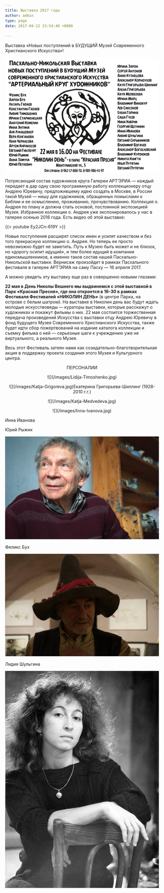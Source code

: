 ```yaml
---
title: Выставка 2017 года
author: admin
type: page
date: 2017-04-22 23:54:40 +0000

---
```

Выставка «Новых поступлений в БУДУЩИЙ Музей Современного Христианского Искусства»!

![](/images/Выставка-Новых-поступлений-22-мая-1-1.jpg)

Потрясающий состав художников круга Галереи АРТ’ЭРИА — каждый передает в дар одну свою программную работу коллекционеру отцу Андрею Юревичу, предложившему идею создать в Москве, в России такой Музей — нишу для художников, обращенных помыслами к Библии и ее осмыслению, проживанию, прочувствованию. Коллекция о. Андрея по плану и должна стать основой, постоянной экспозицией Музея. Избранное коллекции о. Андрея уже экспонировалось у нас в галерее осенью 2016 года. Есть видео об этой выставке:

{{< youtube Ey2JCn-619Y >}}

Новые поступления расширят список имен и усилят качеством и без того прекрасную коллекцию о. Андрея. Но теперь ее просто невозможно будет не заметить. Путь к Музею быть может и не близок, но «дорогу осилит идущий», и тем более идущий в компании единомышленников, а именно таков состав нашей Пасхально-Никольской выставки. Вернисаж произойдет в рамках Пасхального фестиваля в галерее АРТ’ЭРИА на саму Пасху — 16 апреля 2017.

А можно увидеть эту выставку еще раз в совершенно новыми глазами:

**22 мая в День Николы Вешнего мы выдвинемся с этой выставкой в Парк «Красная Пресня», где она откроется в 16-30 в рамках Фестиваля Фестивалей «НИКОЛИН ДЕНЬ»** (в центре Парка, на острове с белым шатром). На выставке в Николин день вас будут ждать молодые искусствоведы — кураторы выставки, которые расскажут о художниках и покажут фильмы о них. 22 мая состоится торжественная передача произведений Искусства с выставки отцу Андрею Юревичу в фонд будущего Музея Современного Христианского Искусства, также будет идти сбор пожертвований на издание каталога коллекции и съемку фильма о ней — серьезные шаги к учреждению уже не виртуального, а реального Музея.

Весь этот Фестиваль затеян нами как созидательно-благотворительная акция в поддержку проекта создания этого Музея и Культурного центра.

<p style="text-align: center;">
ПЕРСОНАЛИИ
</p>

<p style="text-align: center;">
![](/images/Lidija-Timoshenko.jpg)</p>

<p style="text-align: center;">
![](/images/Katja-Grigoreva.jpg)Екатерина Григорьева-Шиллинг (1928-2010 г.г.)</a>
</p>

<p style="text-align: center;">
![](/images/Katja-Medvedeva.jpg)

</p>

<p style="text-align: center;">
![](/images/Inna-Ivanova.jpg)

Инна Иванова</a>
</p>

Юрий Рыжик

![](/images/Ryzhik_4.jpg)

Феликс Бух

![](/images/DSC1222.jpg)

Лидия Шульгина

![](/images/Lidija-Shulgina.jpg)